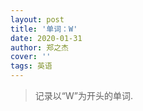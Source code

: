```yaml
---
layout: post
title: '单词：W'
date: 2020-01-31
author: 郑之杰
cover: ''
tags: 英语
---
```


> 记录以“W”为开头的单词.






